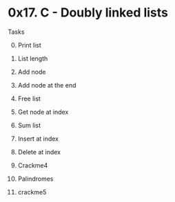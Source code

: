 # 0x17. C - Doubly linked lists

Tasks

0. Print list

1. List length

2. Add node

3. Add node at the end

4. Free list

5. Get node at index

6. Sum list

7. Insert at index

8. Delete at index

9. Crackme4

10. Palindromes

11. crackme5
